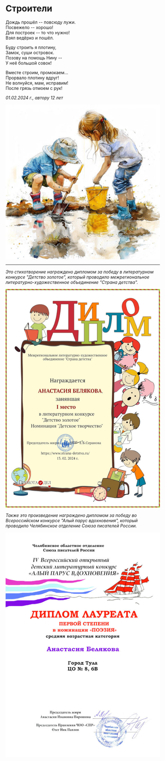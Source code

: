 # Строители

Дождь прошёл -- повсюду лужи.  
Посвежело -- хорошо!  
Для построек -- то что нужно!  
Взял ведёрко и пошёл.

Буду строить я плотину,  
Замок, суши островок.  
Позову на помощь Нину --  
У неё большой совок!

Вместе строим, промокаем...  
Прорвало плотину вдруг!  
Не волнуйся, мам, исправим!  
После грязь отмоем с рук!

*01.02.2024 г., автору 12 лет*

![Строители](../images/builders.jpg)

***

*Это стихотворение награждено дипломом за победу в литературном конкурсе "Детство золотое", который проводило межрегиональное литературно-художественное объединение "Страна детства".*

![Диплом "Детство золотое"](../images/achievements/diplom-detstvo.jpg)

*Также это произведение награждено дипломом за победу во Всероссийском конкурсе "Алый парус вдохновения", который проводило Челябинское отделение Союза писателей России.*

![Диплом "Алый парус вдохновения"](../images/achievements/diplom-red-sail-poetry.jpg)
